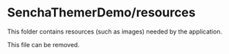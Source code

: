 # SenchaThemerDemo/resources

This folder contains resources (such as images) needed by the application. 

This file can be removed.
